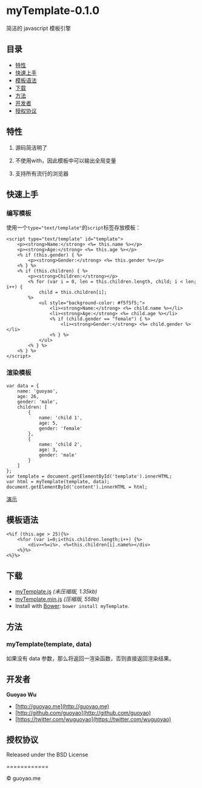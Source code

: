 
# myTemplate-0.1.0

简洁的 javascript 模板引擎

##	目录

*	[特性](#特性)
*	[快速上手](#快速上手)
*	[模板语法](#模板语法)
*	[下载](#下载)
*	[方法](#方法)
*	[开发者](#开发者)
*	[授权协议](#授权协议)

##	特性

1.	源码简洁明了
2.  不使用with，因此模板中可以输出全局变量

8.	支持所有流行的浏览器

## 快速上手


### 编写模板

使用一个``type="text/template"``的``script``标签存放模板：
	
	<script type="text/template" id="template">
        <p><strong>Name:</strong> <%= this.name %></p>
        <p><strong>Age:</strong> <%= this.age %></p>
        <% if (this.gender) { %>
            <p><strong>Gender:</strong> <%= this.gender %></p>
        <% } %>
        <% if (this.children) { %>
            <p><strong>Children:</strong></p>
            <% for (var i = 0, len = this.children.length, child; i < len; i++) { 
                child = this.children[i]; 
            %>
                <ul style="background-color: #f5f5f5;">
                    <li><strong>Name:</strong> <%= child.name %></li>
                    <li><strong>Age:</strong> <%= child.age %></li>
                    <% if (child.gender == "female") { %>
                        <li><strong>Gender:</strong> <%= child.gender %></li>
                    <% } %>
                </ul>
            <% } %>
        <% } %>
    </script>

### 渲染模板
	
	var data = {
        name: 'guoyao',
        age: 26,
        gender: 'male',
        children: [
            {
                name: 'child 1',
                age: 5,
                gender: 'female'
            },
            {
                name: 'child 2',
                age: 3,
                gender: 'male'
            }
        ]
    };
    var template = document.getElementById('template').innerHTML;
	var html = myTemplate(template, data);
	document.getElementById('content').innerHTML = html;


[演示](http://demo.guoyao.me/myTemplate/demo/)

##	模板语法
	
	<%if (this.age > 25){%>
		<%for (var i=0;i<this.children.length;i++) {%>
			<div><%=i%>. <%=this.children[i].name%></div>
		<%}%>
	<%}%>

##	下载

* [myTemplate.js](https://raw.github.com/guoyao/myTemplate/master/dist/myTemplate.js) *(未压缩版, 1.35kb)* 
* [myTemplate.min.js](https://raw.github.com/guoyao/myTemplate/master/dist/myTemplate.min.js) *(压缩版, 558b)*
* Install with [Bower](http://bower.io): `bower install myTemplate`.

## 方法

###	myTemplate(template, data)

如果没有 data 参数，那么将返回一渲染函数，否则直接返回渲染结果。

##	开发者

**Guoyao Wu**

+ [http://guoyao.me](http://guoyao.me)
+ [http://github.com/guoyao](http://github.com/guoyao)
+ [https://twitter.com/wuguoyao](https://twitter.com/wuguoyao)

## 授权协议

Released under the BSD License

============

© guoyao.me
